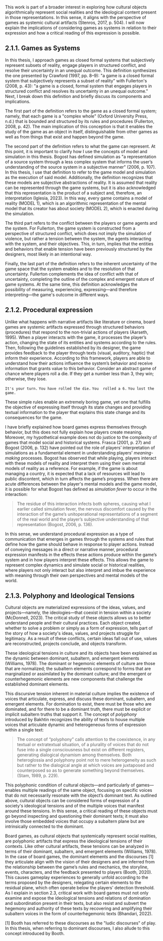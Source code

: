 This work is part of a broader interest in exploring how cultural objects algorithmically represent social realities and the ideological content present in those representations. In this sense, it aligns with the perspective of games as systemic cultural artifacts (Stenros, 2017, p. 504). I will now explain the implications of considering games as systems in relation to their expression and how a critical reading of this expression is possible.
## 2.1.1. Games as Systems
In this thesis, I approach games as closed formal systems that subjectively represent subsets of reality, engage players in structured conflict, and resolve their uncertainty in an unequal outcome. This definition synthesizes the one presented by Crawford (1997, pp. 8–9): "a game is a closed formal system that subjectively represents a subset of reality" with Fullerton's (2008, p. 43): "a game is a closed, formal system that engages players in structured conflict and resolves its uncertainty in an unequal outcome." Next, I break down this definition and briefly discuss its components and implications.

The first part of the definition refers to the game as a closed formal system; namely, that each game is a "complex whole" (Oxford University Press, n.d.) that is bounded and structured by its rules and procedures (Fullerton, 2008, p. 42). The main implication of this conception is that it enables the study of the game as an object in itself, distinguishable from other games as well as from things that exist and happen beyond the game.

The second part of the definition refers to what the game can represent. At this point, it is important to clarify how I use the concepts of model and simulation in this thesis. Bogost has defined simulation as "a representation of a source system through a less complex system that informs the user’s understanding of the source system in a subjective manner" (2006, p. 107). In this thesis, I use that definition to refer to the game model and simulation as the execution of said model. Additionally, the definition recognizes that these models are subjective abstractions of reality. It is assumed that reality can be represented through the game systems, but it is also acknowledged that this representation is the product of a subject and, therefore, an interpretation (Iglesia, 2023). In this way, every game contains a model of reality (MODEL 1), which is an algorithmic representation of the mental model that its creator has about society (MODEL 2), which is enacted during the simulation.

The third part refers to the conflict between the players or game agents and the system. For Fullerton, the game system is constructed from a perspective of structured conflict, which does not imply the simulation of violence, but rather a tension between the system, the agents interacting with the system, and their objectives. This, in turn, implies that the entities and behaviors that enable tension have been previously structured by the designers, most likely in an intentional way.

Finally, the last part of the definition refers to the inherent uncertainty of the game space that the system enables and to the resolution of that uncertainty. Fullerton complements the idea of conflict with that of uncertainty, completing the outline of the complex and emergent nature of game systems. At the same time, this definition acknowledges the possibility of measuring, experiencing, expressing—and therefore interpreting—the game's outcome in different ways.
## 2.1.2. Procedural expression
Unlike what happens with narrative artifacts like literature or cinema, board games are systemic artifacts expressed through structured behaviors (procedures) that respond to the non-trivial actions of players (Aarseth, 1995). When a player interacts with the game, it processes the player’s action, changing the state of its entities and systems according to the rules. Then, following the guidelines established by its designer, the game provides feedback to the player through texts (visual, auditory, haptic) that inform their experience. According to this framework, players are able to understand how their actions influence the system’s behavior and receive information that grants value to this behavior. Consider an abstract game of chance where players roll a die. If they get a number less than 3, they win; otherwise, they lose.

``It's your turn.``
``You have rolled the die.``
``You  rolled a 6.``
``You lost the game.``

These simple rules enable an extremely boring game, yet one that fulfills the objective of expressing itself through its state changes and providing textual information to the player that explains this state change and its consequences for the game.

I have briefly explained how board games express themselves through behavior, but this does not fully explain how players create meaning. Moreover, my hypothetical example does not do justice to the complexity of games that model social and historical systems. Frasca (2001, p. 27) and Bogost (2006, p. 132) have pointed out the role of players’ interpretation of simulations as a fundamental element in understanding players' _meaning-making_ processes. Bogost has observed that while playing, players interact with these models of reality and interpret them using their own mental models of reality as a reference. For example, if the game is about managing a country, it is expected that a lack of resources will lead to public discontent, which in turn affects the game’s progress. When there are acute differences between the player's mental models and the game model, it is possible for what Bogost has defined as _simulation fever_ to occur in the interaction:

>The residue of this interaction infects both spheres, causing what I earlier called simulation fever, the nervous discomfort caused by the interaction of the game’s unitoperational representations of a segment of the real world and the player’s subjective understanding of that representation (Bogost, 2006, p. 136).

In this sense, we understand procedural expression as a type of communication that emerges in games through the systems and rules that define how the game should behave in response to player actions. Instead of conveying messages in a direct or narrative manner, procedural expression manifests in the effects these actions produce within the game’s system and in how players interpret these effects. This allows the game to represent complex dynamics and simulate social or historical realities, where players not only interact but also interpret and imbue the experience with meaning through their own perspectives and mental models of the world.
## 2.1.3. Polyphony and Ideological Tensions
Cultural objects are materialized expressions of the ideas, values, and projects—namely, the ideologies—that coexist in tension within a society (McDonnell, 2023). The critical study of these objects allows us to better understand people and their cultural practices. Each object created, whether to solve a problem or simply as a form of expression, tells part of the story of how a society's ideas, values, and projects struggle for legitimacy. As a result of these conflicts, certain ideas fall out of use, values are reconstructed, projects conclude, and objects transform.

These ideological tensions in culture and its objects have been explained as the dynamic between dominant, subaltern, and emergent elements (Williams, 1978). The dominant or hegemonic elements of culture are those that are normalized; the subaltern elements correspond to forms that are marginalized or assimilated by the dominant culture; and the emergent or counterhegemonic elements are new components that challenge the established dominant elements.

This discursive tension inherent in material culture implies the existence of voices that articulate, express, and discuss these dominant, subaltern, and emergent elements. For domination to exist, there must be those who are dominated, and for there to be a dominant truth, there must be explicit or implicit subaltern truths that support it. The concept of _polyphony_ introduced by Bakhtin recognizes the ability of texts to house multiple voices that articulate dynamic and heterogeneous forms of expression within a single text:

>The concept of “polyphony” calls attention to the coexistence, in any textual or extratextual situation, of a plurality of voices that do not fuse into a single consciousness but exist on different registers, generating dialogical dynamism among themselves. Both heteroglossia and polyphony point not to mere heterogeneity as such but rather to the dialogical angle at which voices are juxtaposed and counterposed so as to generate something beyond themselves. (Stam, 1989, p. 229).

This polyphonic condition of cultural objects—and particularly of games—enables multiple readings of the same object, focusing on specific voices that do not necessarily resonate with the object’s dominant text. As outlined above, cultural objects can be considered forms of expression of a society's ideological tensions and of the multiple voices that manifest around these tensions. In this sense, a critical reading of these objects must go beyond inspecting and questioning their dominant texts; it must also involve those embedded voices that occupy a subaltern plane but are intrinsically connected to the dominant. 

Board games, as cultural objects that systemically represent social realities, are polyphonic artifacts that express the ideological tensions of their contexts. Like other cultural artifacts, these tensions can be analyzed in terms of their dominant, subaltern, and emergent elements (Williams, 1978). In the case of board games, the dominant elements and the discourses [1] they articulate align with the vision of their designers and are inferred from the relationship between the game’s rules and mechanics, the storyline, events, characters, and the feedback presented to players (Booth, 2020). This causes gameplay experiences to generally unfold according to the terms proposed by the designers, relegating certain elements to the residual plane, which often operate below the players' detection threshold. As I explain in section 2.3, critical work with board games must not only examine and expose the ideological tensions and relations of domination and subordination present in their texts, but also resist and subvert the hegemony and authority of these texts by recovering and amplifying their subaltern voices in the form of counterhegemonic texts (Bhandari, 2022).

[1] Booth has referred to these discourses as the "ludic discourses" of play. In this thesis, when referring to dominant discourses, I also allude to this concept introduced by Booth.